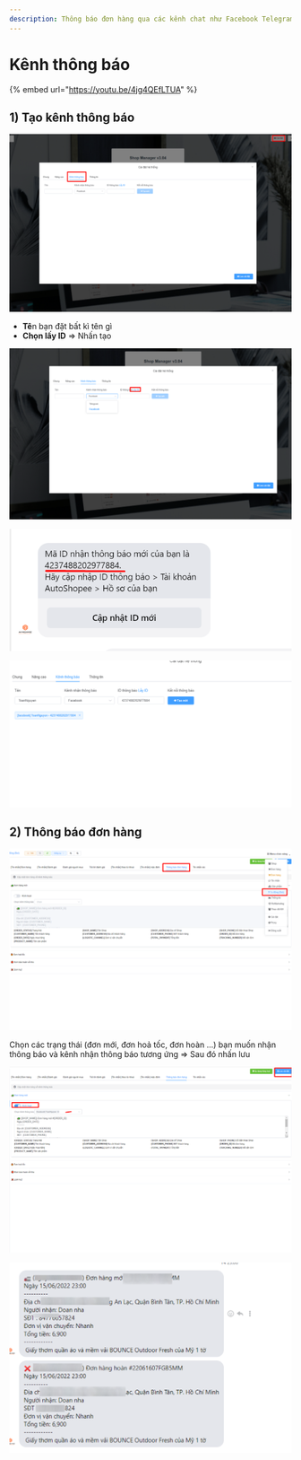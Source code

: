 ```yaml
---
description: Thông báo đơn hàng qua các kênh chat như Facebook Telegram
---
```


# Kênh thông báo



{% embed url="https://youtu.be/4jg4QEfLTUA" %}

## 1) Tạo kênh thông báo

![Chọn Tab Kênh thông báo](<../../.gitbook/assets/image (274).png>)

* **Tê**n bạn đặt bất kì tên gì
* **Chọn lấy ID** => Nhấn tạo

![Chọn Lấy ID](<../../.gitbook/assets/image (320) (1).png>)

![Bạn sẽ nhận được ID này từ Facebook](<../../.gitbook/assets/image (319).png>)

![Dán mã ID => Nhấn Tạo](<../../.gitbook/assets/image (287).png>)

## 2) Thông báo đơn hàng

![Chọn Tab Thông báo đơn hàng](<../../.gitbook/assets/image (316).png>)

Chọn các trạng thái (đơn mới, đơn hoả tốc, đơn hoàn ...) bạn muốn nhận thông báo và kênh nhận thông báo tương ứng => Sau đó nhấn lưu

![Lưu cài đặt](<../../.gitbook/assets/image (297).png>)



![Đây là kết quả](<../../.gitbook/assets/image (293).png>)
